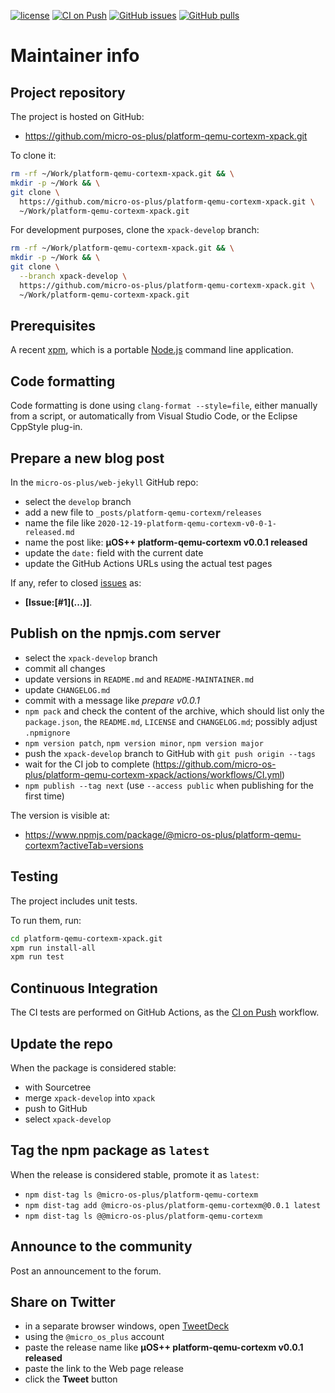 [![license](https://img.shields.io/github/license/micro-os-plus/platform-qemu-cortexm-xpack)](https://github.com/micro-os-plus/platform-qemu-cortexm-xpack/blob/xpack/LICENSE)
[![CI on Push](https://github.com/micro-os-plus/platform-qemu-cortexm-xpack/workflows/CI%20on%20Push/badge.svg)](https://github.com/micro-os-plus/platform-qemu-cortexm-xpack/actions?query=workflow%3A%22CI+on+Push%22)
[![GitHub issues](https://img.shields.io/github/issues/micro-os-plus/platform-qemu-cortexm-xpack.svg)](https://github.com/micro-os-plus/platform-qemu-cortexm-xpack/issues/)
[![GitHub pulls](https://img.shields.io/github/issues-pr/micro-os-plus/platform-qemu-cortexm-xpack.svg)](https://github.com/micro-os-plus/platform-qemu-cortexm-xpack/pulls)

# Maintainer info

## Project repository

The project is hosted on GitHub:

- <https://github.com/micro-os-plus/platform-qemu-cortexm-xpack.git>

To clone it:

```sh
rm -rf ~/Work/platform-qemu-cortexm-xpack.git && \
mkdir -p ~/Work && \
git clone \
  https://github.com/micro-os-plus/platform-qemu-cortexm-xpack.git \
  ~/Work/platform-qemu-cortexm-xpack.git
```

For development purposes, clone the `xpack-develop` branch:

```sh
rm -rf ~/Work/platform-qemu-cortexm-xpack.git && \
mkdir -p ~/Work && \
git clone \
  --branch xpack-develop \
  https://github.com/micro-os-plus/platform-qemu-cortexm-xpack.git \
  ~/Work/platform-qemu-cortexm-xpack.git
```

## Prerequisites

A recent [xpm](https://xpack.github.io/xpm/), which is a portable
[Node.js](https://nodejs.org/) command line application.

## Code formatting

Code formatting is done using `clang-format --style=file`, either manually
from a script, or automatically from Visual Studio Code, or the Eclipse
CppStyle plug-in.

## Prepare a new blog post

In the `micro-os-plus/web-jekyll` GitHub repo:

- select the `develop` branch
- add a new file to `_posts/platform-qemu-cortexm/releases`
- name the file like `2020-12-19-platform-qemu-cortexm-v0-0-1-released.md`
- name the post like: **µOS++ platform-qemu-cortexm v0.0.1 released**
- update the `date:` field with the current date
- update the GitHub Actions URLs using the actual test pages

If any, refer to closed
[issues](https://github.com/micro-os-plus/platform-qemu-cortexm-xpack/issues/)
as:

- **[Issue:\[#1\]\(...\)]**.

## Publish on the npmjs.com server

- select the `xpack-develop` branch
- commit all changes
- update versions in `README.md` and `README-MAINTAINER.md`
- update `CHANGELOG.md`
- commit with a message like _prepare v0.0.1_
- `npm pack` and check the content of the archive, which should list
  only the `package.json`, the `README.md`, `LICENSE` and `CHANGELOG.md`;
  possibly adjust `.npmignore`
- `npm version patch`, `npm version minor`, `npm version major`
- push the `xpack-develop` branch to GitHub with `git push origin --tags`
- wait for the CI job to complete
  (<https://github.com/micro-os-plus/platform-qemu-cortexm-xpack/actions/workflows/CI.yml>)
- `npm publish --tag next` (use `--access public` when publishing for
  the first time)

The version is visible at:

- <https://www.npmjs.com/package/@micro-os-plus/platform-qemu-cortexm?activeTab=versions>

## Testing

The project includes unit tests.

To run them, run:

```sh
cd platform-qemu-cortexm-xpack.git
xpm run install-all
xpm run test
```

## Continuous Integration

The CI tests are performed on GitHub Actions, as the
[CI on Push](https://github.com/micro-os-plus/platform-qemu-cortexm-xpack/actions?query=workflow%3A%22CI+on+Push%22)
workflow.

## Update the repo

When the package is considered stable:

- with Sourcetree
- merge `xpack-develop` into `xpack`
- push to GitHub
- select `xpack-develop`

## Tag the npm package as `latest`

When the release is considered stable, promote it as `latest`:

- `npm dist-tag ls @micro-os-plus/platform-qemu-cortexm`
- `npm dist-tag add @micro-os-plus/platform-qemu-cortexm@0.0.1 latest`
- `npm dist-tag ls @@micro-os-plus/platform-qemu-cortexm`

## Announce to the community

Post an announcement to the forum.

## Share on Twitter

- in a separate browser windows, open [TweetDeck](https://tweetdeck.twitter.com/)
- using the `@micro_os_plus` account
- paste the release name like **µOS++ platform-qemu-cortexm v0.0.1 released**
- paste the link to the Web page release
- click the **Tweet** button
